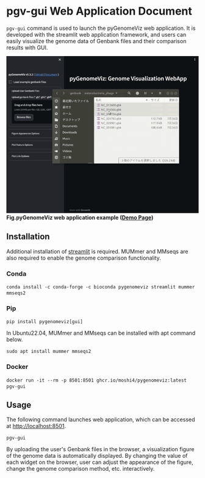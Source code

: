 # pgv-gui Web Application Document

`pgv-gui` command is used to launch the pyGenomeViz web application.
It is developed with the streamlit web application framework,
and users can easily visualize the genome data of Genbank files and their comparison results with GUI.

![pygenomeviz_gui.gif](https://raw.githubusercontent.com/moshi4/pyGenomeViz/main/src/pygenomeviz/gui/assets/pgv_demo.gif)
**Fig.pyGenomeViz web application example ([Demo Page](https://pygenomeviz.streamlit.app))**

## Installation

Additional installation of [streamlit](https://github.com/streamlit/streamlit) is required.
MUMmer and MMseqs are also required to enable the genome comparison functionality.

### Conda

    conda install -c conda-forge -c bioconda pygenomeviz streamlit mummer mmseqs2

### Pip

    pip install pygenomeviz[gui]

In Ubuntu22.04, MUMmer and MMseqs can be installed with apt command below.

    sudo apt install mummer mmseqs2

### Docker

    docker run -it --rm -p 8501:8501 ghcr.io/moshi4/pygenomeviz:latest pgv-gui

## Usage

The following command launches web application, which can be accessed at <http://localhost:8501>.

    pgv-gui

By uploading the user's Genbank files in the browser, a visualization figure of the genome data is automatically displayed.
By changing the value of each widget on the browser, user can adjust the appearance of the figure,
change the genome comparison method, etc. interactively.
